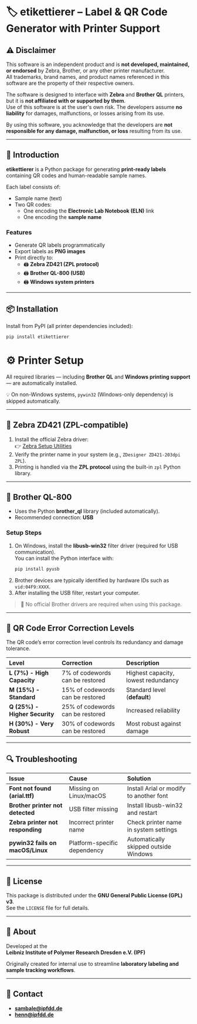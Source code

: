 # 🏷️ etikettierer – Label & QR Code Generator with Printer Support

## ⚠️ Disclaimer

This software is an independent product and is **not developed, maintained, or endorsed** by Zebra, Brother, or any other printer manufacturer.  
All trademarks, brand names, and product names referenced in this software are the property of their respective owners.

The software is designed to interface with **Zebra** and **Brother QL** printers, but it is **not affiliated with or supported by them**.  
Use of this software is at the user's own risk. The developers assume **no liability** for damages, malfunctions, or losses arising from its use.

By using this software, you acknowledge that the developers are **not responsible for any damage, malfunction, or loss** resulting from its use.

---

## 🧩 Introduction

**etikettierer** is a Python package for generating **print-ready labels** containing QR codes and human-readable sample names.

Each label consists of:
- Sample name (text)
- Two QR codes:
  - One encoding the **Electronic Lab Notebook (ELN)** link
  - One encoding the **sample name**

### Features

- Generate QR labels programmatically  
- Export labels as **PNG images**  
- Print directly to:
  - 🖨️ **Zebra ZD421 (ZPL protocol)**
  - 🖨️ **Brother QL-800 (USB)**
  - 🖨️ **Windows system printers**

---

## 📦 Installation

Install from PyPI (all printer dependencies included):

```bash
pip install etikettierer
```

# ⚙️ Printer Setup

All required libraries — including **Brother QL** and **Windows printing support** — are automatically installed.

💡 On non-Windows systems, `pywin32` (Windows-only dependency) is skipped automatically.

---

## 🧾 Zebra ZD421 (ZPL-compatible)

1. Install the official Zebra driver:  
   👉 [Zebra Setup Utilities](https://www.zebra.com/us/en/support-downloads.html)
2. Verify the printer name in your system (e.g., `ZDesigner ZD421-203dpi ZPL`).
3. Printing is handled via the **ZPL protocol** using the built-in `zpl` Python library.

---

## 🧾 Brother QL-800

- Uses the Python **brother_ql** library (included automatically).  
- Recommended connection: **USB**

### Setup Steps

1. On Windows, install the **libusb-win32** filter driver (required for USB communication).  
   You can install the Python interface with:
   ```bash
   pip install pyusb
2. Brother devices are typically identified by hardware IDs such as `vid:04F9:XXXX`.
3. After installing the USB filter, restart your computer.

> 📝 No official Brother drivers are required when using this package.

---

## 🧠 QR Code Error Correction Levels

The QR code’s error correction level controls its redundancy and damage tolerance.

| Level | Correction | Description |
|:------|:------------|:-------------|
| **L (7%) - High Capacity** | 7% of codewords can be restored | Highest capacity, lowest redundancy |
| **M (15%) - Standard** | 15% of codewords can be restored | Standard level (**default**) |
| **Q (25%) - Higher Security** | 25% of codewords can be restored | Increased reliability |
| **H (30%) - Very Robust** | 30% of codewords can be restored | Most robust against damage |

---

## 🔍 Troubleshooting

| Issue | Cause | Solution |
|:------|:------|:----------|
| **Font not found (arial.ttf)** | Missing on Linux/macOS | Install Arial or modify to another font |
| **Brother printer not detected** | USB filter missing | Install libusb-win32 and restart |
| **Zebra printer not responding** | Incorrect printer name | Check printer name in system settings |
| **pywin32 fails on macOS/Linux** | Platform-specific dependency | Automatically skipped outside Windows |

---

## 📜 License

This package is distributed under the **GNU General Public License (GPL) v3**.  
See the `LICENSE` file for full details.

---

## 🧠 About

Developed at the  
**Leibniz Institute of Polymer Research Dresden e.V. (IPF)**

Originally created for internal use to streamline **laboratory labeling and sample tracking workflows**.

---

## 📧 Contact

- **sambale@ipfdd.de**  
- **henn@ipfdd.de**
